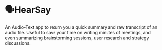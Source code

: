 # 🗣️HearSay

An Audio-Text app to return you a quick summary and raw transcript of an audio file. Useful to save your time on writing minutes of meetings, and even summarizing brainstorming sessions, user research and strategy discussions.
